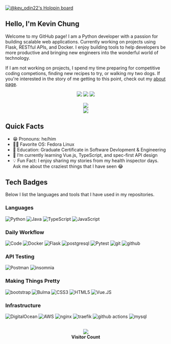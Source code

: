 [![@kev_odin22's Holopin board](https://holopin.me/kev_odin22)](https://holopin.io/@kev_odin22)

## Hello, I'm Kevin Chung ##
Welcome to my GitHub page! I am a Python developer with a passion for building scalable web applications. Currently working on projects using Flask, RESTful APIs, and Docker. I enjoy building tools to help developers be more productive and bringing new engineers into the wonderful world of technology.  

If I am not working on projects, I spend my time preparing for competitive coding competions, finding new recipes to try, or walking my two dogs. If you're interested in the story of me getting to this point, check out my [about page][about].

[about]: https://www.kchungdev.com/about

<p align="center"> 
<a href="https://www.linkedin.com/in/kchungdev/" alt="LinkedIn">
        <img src="https://img.shields.io/badge/Linkedin-blue?style=for-the-badge&logo=linkedin&logoColor=white" /></a>
<a href="https://www.kchungdev.com/" alt="Portfolio">
        <img src="https://img.shields.io/badge/Portfolio-orange?style=for-the-badge&logo=website&logoColor=white" /></a>
<a href="mailto:kev.chu.pro@gmail.com" alt="Portfolio">
        <img src="https://img.shields.io/badge/Gmail-red?style=for-the-badge&logo=gmail&logoColor=white" /></a>
<br><br>
<img src="https://github-readme-stats.vercel.app/api?username=kev-odin&count_private=true&show_icons=true&hide=issues" />
<br>
<img src="https://github-readme-stats.vercel.app/api/top-langs/?username=kev-odin&layout=compact" />         
</p>


## Quick Facts ##
- 😁 Pronouns: he/him  
- 👨‍💻 Favorite OS: Fedora Linux  
- 📖 Education: Graduate Certificate in Software Devlopment & Engineering  
- 🌱 I’m currently learning Vue.js, TypeScript, and spec-first API design  
- 💡 Fun Fact: I enjoy sharing my stories from my health inspector days. Ask me about the craziest things that I have seen 😂  

## Tech Badges ##
Below I list the languages and tools that I have used in my repositories.

### Languages ###
![Python](https://img.shields.io/badge/Python-grey?style=for-the-badge&logo=python&logoColor=white)
![Java](https://img.shields.io/badge/Java-grey?style=for-the-badge&logo=openjdk&logoColor=white)
![TypeScript](https://img.shields.io/badge/TypeScript-grey?style=for-the-badge&logo=typescript&logoColor=white)
![JavaScript](https://img.shields.io/badge/JavaScript-grey?style=for-the-badge&logo=javascript&logoColor=white)

### Daily Workflow ###
![Code](https://img.shields.io/badge/Code-grey?style=for-the-badge&logo=visual-studio-code&logoColor=white)
![Docker](https://img.shields.io/badge/Docker-grey?style=for-the-badge&logo=docker&logoColor=white)
![Flask](https://img.shields.io/badge/Flask-grey?style=for-the-badge&logo=flask&logoColor=white)
![postgresql](https://img.shields.io/badge/postgresql-grey?style=for-the-badge&logo=postgresql&logoColor=white)
![Pytest](https://img.shields.io/badge/Pytest-grey?style=for-the-badge&logo=pytest&logoColor=white)
![git](https://img.shields.io/badge/git-grey?style=for-the-badge&logo=git&logoColor=white)
![github](https://img.shields.io/badge/github-grey?style=for-the-badge&logo=github&logoColor=white)

### API Testing ###
![Postman](https://img.shields.io/badge/Postman-grey?style=for-the-badge&logo=postman&logoColor=white)
![insomnia](https://img.shields.io/badge/insomnia-grey?style=for-the-badge&logo=insomnia&logoColor=white)

### Making Things Pretty ###
![bootstrap](https://img.shields.io/badge/bootstrap-grey?style=for-the-badge&logo=bootstrap&logoColor=white)
![Bulma](https://img.shields.io/badge/Bulma-grey?style=for-the-badge&logo=bulma&logoColor=white)
![CSS3](https://img.shields.io/badge/CSS3-grey?style=for-the-badge&logo=css3&logoColor=white)
![HTML5](https://img.shields.io/badge/HTML5-grey?style=for-the-badge&logo=html5&logoColor=white)
![Vue.JS](https://img.shields.io/badge/Vue.JS-grey?style=for-the-badge&logo=vuedotjs&logoColor=white)

### Infrastructure ###
![DigitalOcean](https://img.shields.io/badge/DigitalOcean-grey?style=for-the-badge&logo=digitalocean&logoColor=white)
![AWS](https://img.shields.io/badge/AWS-grey?style=for-the-badge&logo=amazonaws&logoColor=white)
![nginx](https://img.shields.io/badge/nginx-grey?style=for-the-badge&logo=nginx&logoColor=white)
![traefik](https://img.shields.io/badge/traefik-grey?style=for-the-badge&logo=traefikproxy&logoColor=white)
![github actions](https://img.shields.io/badge/github_actions-grey?style=for-the-badge&logo=githubactions&logoColor=white)
![mysql](https://img.shields.io/badge/mysql-grey?style=for-the-badge&logo=mysql&logoColor=white)

<p align="center"> 
<br>
<img src="https://profile-counter.glitch.me/kev-odin/count.svg" />
<br>
<strong> Visitor Count </strong>
</p>
